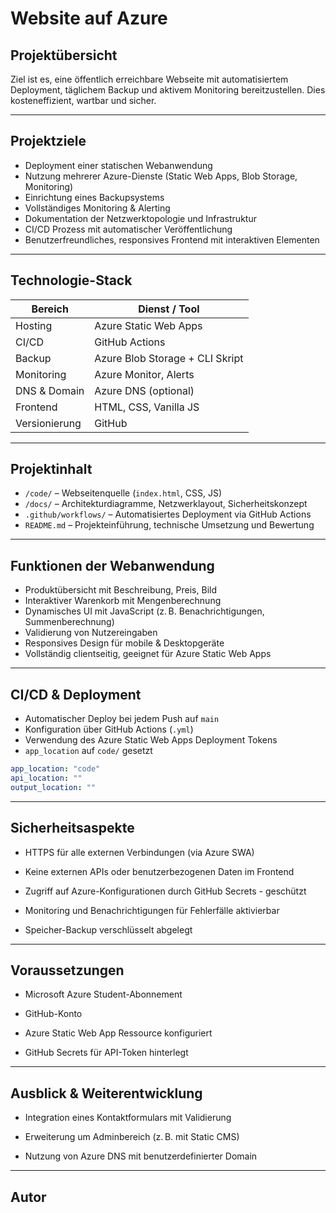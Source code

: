# Website auf Azure

## Projektübersicht

Ziel ist es, eine öffentlich erreichbare Webseite mit automatisiertem Deployment, täglichem Backup und aktivem Monitoring bereitzustellen. Dies kosteneffizient, wartbar und sicher.

---

## Projektziele

- Deployment einer statischen Webanwendung
- Nutzung mehrerer Azure-Dienste (Static Web Apps, Blob Storage, Monitoring)
- Einrichtung eines Backupsystems
- Vollständiges Monitoring & Alerting
- Dokumentation der Netzwerktopologie und Infrastruktur
- CI/CD Prozess mit automatischer Veröffentlichung
- Benutzerfreundliches, responsives Frontend mit interaktiven Elementen

---

## Technologie-Stack

| Bereich             | Dienst / Tool              |
|---------------------|----------------------------|
| Hosting             | Azure Static Web Apps      |
| CI/CD               | GitHub Actions             |
| Backup              | Azure Blob Storage + CLI Skript |
| Monitoring          | Azure Monitor, Alerts      |
| DNS & Domain        | Azure DNS (optional)       |
| Frontend            | HTML, CSS, Vanilla JS      |
| Versionierung       | GitHub                     |

---

## Projektinhalt

- `/code/` – Webseitenquelle (`index.html`, CSS, JS)
- `/docs/` – Architekturdiagramme, Netzwerklayout, Sicherheitskonzept
- `.github/workflows/` – Automatisiertes Deployment via GitHub Actions
- `README.md` – Projekteinführung, technische Umsetzung und Bewertung

---

## Funktionen der Webanwendung

- Produktübersicht mit Beschreibung, Preis, Bild
- Interaktiver Warenkorb mit Mengenberechnung
- Dynamisches UI mit JavaScript (z. B. Benachrichtigungen, Summenberechnung)
- Validierung von Nutzereingaben
- Responsives Design für mobile & Desktopgeräte
- Vollständig clientseitig, geeignet für Azure Static Web Apps

---

## CI/CD & Deployment

- Automatischer Deploy bei jedem Push auf `main`
- Konfiguration über GitHub Actions (`.yml`)
- Verwendung des Azure Static Web Apps Deployment Tokens
- `app_location` auf `code/` gesetzt

```yaml
app_location: "code"
api_location: ""
output_location: ""
```

---
## Sicherheitsaspekte

- HTTPS für alle externen Verbindungen (via Azure SWA)

- Keine externen APIs oder benutzerbezogenen Daten im Frontend

- Zugriff auf Azure-Konfigurationen durch GitHub Secrets - geschützt

- Monitoring und Benachrichtigungen für Fehlerfälle aktivierbar

- Speicher-Backup verschlüsselt abgelegt


---
## Voraussetzungen

- Microsoft Azure Student-Abonnement

- GitHub-Konto

- Azure Static Web App Ressource konfiguriert

- GitHub Secrets für API-Token hinterlegt


---
## Ausblick & Weiterentwicklung

- Integration eines Kontaktformulars mit Validierung

- Erweiterung um Adminbereich (z. B. mit Static CMS)

- Nutzung von Azure DNS mit benutzerdefinierter Domain

---
## Autor

